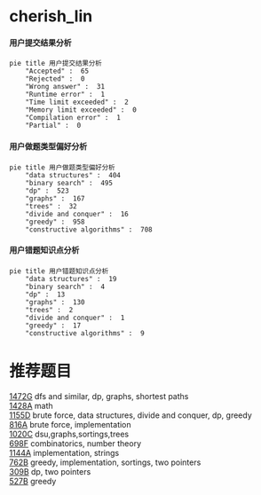 # cherish_lin

<!-- tabs:start -->



#### **用户提交结果分析**

```mermaid
pie title 用户提交结果分析
    "Accepted" :  65
    "Rejected" :  0
    "Wrong answer" :  31
    "Runtime error" :  1
    "Time limit exceeded" :  2
    "Memory limit exceeded" :  0
    "Compilation error" :  1
    "Partial" :  0
```

#### **用户做题类型偏好分析**

```mermaid
pie title 用户做题类型偏好分析
    "data structures" :  404
    "binary search" :  495
    "dp" :  523
    "graphs" :  167
    "trees" :  32
    "divide and conquer" :  16
    "greedy" :  958
    "constructive algorithms" :  708
```
#### **用户错题知识点分析**

```mermaid
pie title 用户错题知识点分析
    "data structures" :  19
    "binary search" :  4
    "dp" :  13
    "graphs" :  130
    "trees" :  2
    "divide and conquer" :  1
    "greedy" :  17
    "constructive algorithms" :  9
```



<!-- tabs:end -->
# 推荐题目
[1472G](https://codeforces.com/contest/1472/problem/G)		dfs and similar,
                        dp,
                        graphs,
                        shortest paths		  
[1428A](https://codeforces.com/contest/1428/problem/A)		math		  
[1155D](https://codeforces.com/contest/1155/problem/D)		brute force,
                        data structures,
                        divide and conquer,
                        dp,
                        greedy		  
[816A](https://codeforces.com/contest/816/problem/A)		brute force,
                        implementation		  
[1020C](https://codeforces.com/contest/1020/problem/C)		dsu,graphs,sortings,trees		  
[698F](https://codeforces.com/contest/698/problem/F)		combinatorics,
                        number theory		  
[1144A](https://codeforces.com/contest/1144/problem/A)		implementation,
                        strings		  
[762B](https://codeforces.com/contest/762/problem/B)		greedy,
                        implementation,
                        sortings,
                        two pointers		  
[309B](https://codeforces.com/contest/309/problem/B)		dp,
                        two pointers		  
[527B](https://codeforces.com/contest/527/problem/B)		greedy		  

